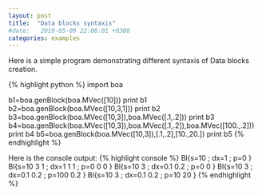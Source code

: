 ```yaml
---
layout: post
title:  "Data blocks syntaxis"
#date:   2019-05-09 22:06:01 +0300
categories: examples
---
```


Here is a simple program demonstrating different syntaxis of Data blocks creation. 

{% highlight python %}
import boa

b1=boa.genBlock(boa.MVec([10]))
print b1
b2=boa.genBlock(boa.MVec([10,3,1]))
print b2
b3=boa.genBlock(boa.MVec([10,3]),boa.MVec([.1,.2]))
print b3
b4=boa.genBlock(boa.MVec([10,3]),boa.MVec([.1,.2]),boa.MVec([100.,.2]))
print b4
b5=boa.genBlock(boa.MVec([10,3]),[.1,.2],[10.,20.])
print b5
{% endhighlight %}

Here is the console output:
{% highlight console %}
Bl{s=10 ; dx=1 ; p=0 }
Bl{s=10 3 1 ; dx=1 1 1 ; p=0 0 0 }
Bl{s=10 3 ; dx=0.1 0.2 ; p=0 0 }
Bl{s=10 3 ; dx=0.1 0.2 ; p=100 0.2 }
Bl{s=10 3 ; dx=0.1 0.2 ; p=10 20 }
{% endhighlight %}
